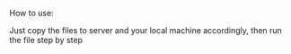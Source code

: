 How to use:

Just copy the files to server and your local machine accordingly, then run the file step by step
